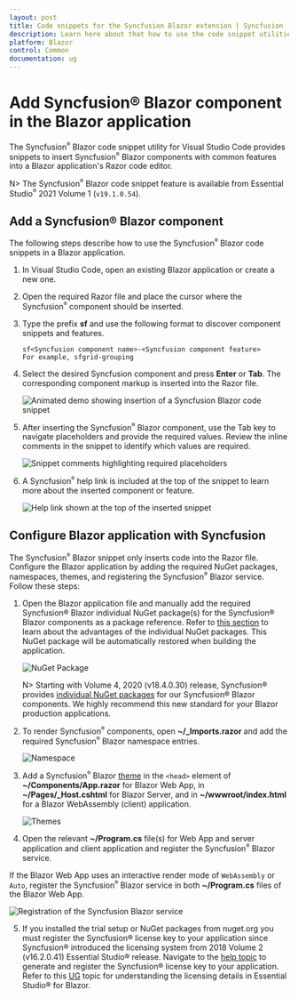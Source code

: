 ```yaml
---
layout: post
title: Code snippets for the Syncfusion Blazor extension | Syncfusion
description: Learn here about that how to use the code snippet utilities in the Syncfusion Blazor extensions for the Visual Studio Code. Explore here to more details.
platform: Blazor
control: Common
documentation: ug
---
```


# Add Syncfusion® Blazor component in the Blazor application

The Syncfusion<sup style="font-size:70%">&reg;</sup> Blazor code snippet utility for Visual Studio Code provides snippets to insert Syncfusion<sup style="font-size:70%">&reg;</sup> Blazor components with common features into a Blazor application's Razor code editor.

   N> The Syncfusion<sup style="font-size:70%">&reg;</sup> Blazor code snippet feature is available from Essential Studio<sup style="font-size:70%">&reg;</sup> 2021 Volume 1 (`v19.1.0.54`).

## Add a Syncfusion® Blazor component

The following steps describe how to use the Syncfusion<sup style="font-size:70%">&reg;</sup> Blazor code snippets in a Blazor application.

1. In Visual Studio Code, open an existing Blazor application or create a new one.

2. Open the required Razor file and place the cursor where the Syncfusion<sup style="font-size:70%">&reg;</sup> component should be inserted.

3. Type the prefix **sf** and use the following format to discover component snippets and features.

    ```
    sf<Syncfusion component name>-<Syncfusion component feature>
    For example, sfgrid-grouping
    ```
4. Select the desired Syncfusion component and press **Enter** or **Tab**. The corresponding component markup is inserted into the Razor file.

    ![Animated demo showing insertion of a Syncfusion Blazor code snippet](images/codesnippet.gif)

5. After inserting the Syncfusion<sup style="font-size:70%">&reg;</sup> Blazor component, use the Tab key to navigate placeholders and provide the required values. Review the inline comments in the snippet to identify which values are required.

    ![Snippet comments highlighting required placeholders](images/Comment.png)

6. A Syncfusion<sup style="font-size:70%">&reg;</sup> help link is included at the top of the snippet to learn more about the inserted component or feature.

    ![Help link shown at the top of the inserted snippet](images/Help.png)

## Configure Blazor application with Syncfusion

The Syncfusion<sup style="font-size:70%">&reg;</sup> Blazor snippet only inserts code into the Razor file. Configure the Blazor application by adding the required NuGet packages, namespaces, themes, and registering the Syncfusion<sup style="font-size:70%">&reg;</sup> Blazor service. Follow these steps:

1. Open the Blazor application file and manually add the required Syncfusion® Blazor individual NuGet package(s) for the Syncfusion® Blazor components as a package reference. Refer to [this section](https://blazor.syncfusion.com/documentation/nuget-packages#benefits-of-using-individual-nuget-packages) to learn about the advantages of the individual NuGet packages. This NuGet package will be automatically restored when building the application.

    ![NuGet Package](images/NuGet-Snippet.png)

    N> Starting with Volume 4, 2020 (v18.4.0.30) release, Syncfusion® provides [individual NuGet packages](https://blazor.syncfusion.com/documentation/nuget-packages) for our Syncfusion® Blazor components. We highly recommend this new standard for your Blazor production applications.

2. To render Syncfusion<sup style="font-size:70%">&reg;</sup> components, open **~/_Imports.razor** and add the required Syncfusion<sup style="font-size:70%">&reg;</sup> Blazor namespace entries.

    ![Namespace](images/Namespace-Snippet.png)

3. Add a Syncfusion<sup style="font-size:70%">&reg;</sup> Blazor [theme](https://blazor.syncfusion.com/documentation/appearance/themes) in the `<head>` element of **~/Components/App.razor** for Blazor Web App, in **~/Pages/_Host.cshtml** for Blazor Server, and in **~/wwwroot/index.html** for a Blazor WebAssembly (client) application.

    ![Themes](images/Themes-Snippet.png)

4. Open the relevant **~/Program.cs** file(s) for Web App and server application and client application and register the Syncfusion<sup style="font-size:70%">&reg;</sup> Blazor service.

If the Blazor Web App uses an interactive render mode of `WebAssembly` or `Auto`, register the Syncfusion<sup style="font-size:70%">&reg;</sup> Blazor service in both **~/Program.cs** files of the Blazor Web App.

![Registration of the Syncfusion Blazor service](images/Configuration-Snippet.png)

5. If you installed the trial setup or NuGet packages from nuget.org you must register the Syncfusion® license key to your application since Syncfusion® introduced the licensing system from 2018 Volume 2 (v16.2.0.41) Essential Studio® release. Navigate to the [help topic](https://help.syncfusion.com/common/essential-studio/licensing/overview#how-to-generate-syncfusion-license-key) to generate and register the Syncfusion® license key to your application. Refer to this [UG](https://blazor.syncfusion.com/documentation/getting-started/license-key/overview) topic for understanding the licensing details in Essential Studio® for Blazor.